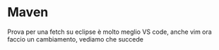 # Maven
Prova per una fetch su eclipse
è molto meglio VS code, anche vim
ora faccio un cambiamento, vediamo che succede